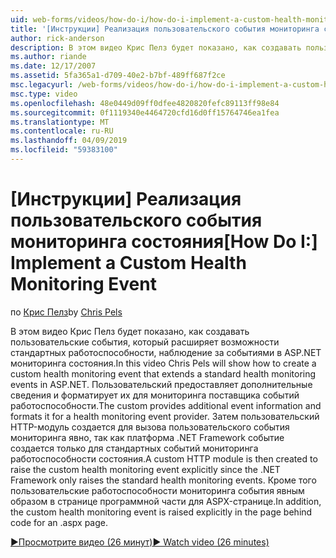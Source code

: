 ```yaml
---
uid: web-forms/videos/how-do-i/how-do-i-implement-a-custom-health-monitoring-event
title: '[Инструкции] Реализация пользовательского события мониторинга состояния | Документация Майкрософт'
author: rick-anderson
description: В этом видео Крис Пелз будет показано, как создавать пользовательские события, который расширяет возможности стандартных работоспособности, наблюдение за событиями в ASP.NET мониторинга состояния. Пользовательские pro...
ms.author: riande
ms.date: 12/17/2007
ms.assetid: 5fa365a1-d709-40e2-b7bf-489ff687f2ce
msc.legacyurl: /web-forms/videos/how-do-i/how-do-i-implement-a-custom-health-monitoring-event
msc.type: video
ms.openlocfilehash: 48e0449d09ff0dfee4820820fefc89113ff98e84
ms.sourcegitcommit: 0f1119340e4464720cfd16d0ff15764746ea1fea
ms.translationtype: MT
ms.contentlocale: ru-RU
ms.lasthandoff: 04/09/2019
ms.locfileid: "59383100"
---
```

# <a name="how-do-i-implement-a-custom-health-monitoring-event"></a><span data-ttu-id="9efae-104">[Инструкции] Реализация пользовательского события мониторинга состояния</span><span class="sxs-lookup"><span data-stu-id="9efae-104">[How Do I:] Implement a Custom Health Monitoring Event</span></span>

<span data-ttu-id="9efae-105">по [Крис Пелз](https://twitter.com/chrispels)</span><span class="sxs-lookup"><span data-stu-id="9efae-105">by [Chris Pels](https://twitter.com/chrispels)</span></span>

<span data-ttu-id="9efae-106">В этом видео Крис Пелз будет показано, как создавать пользовательские события, который расширяет возможности стандартных работоспособности, наблюдение за событиями в ASP.NET мониторинга состояния.</span><span class="sxs-lookup"><span data-stu-id="9efae-106">In this video Chris Pels will show how to create a custom health monitoring event that extends a standard health monitoring events in ASP.NET.</span></span> <span data-ttu-id="9efae-107">Пользовательский предоставляет дополнительные сведения и форматирует их для мониторинга поставщика событий работоспособности.</span><span class="sxs-lookup"><span data-stu-id="9efae-107">The custom provides additional event information and formats it for a health monitoring event provider.</span></span> <span data-ttu-id="9efae-108">Затем пользовательский HTTP-модуль создается для вызова пользовательского события мониторинга явно, так как платформа .NET Framework событие создается только для стандартных событий мониторинга работоспособности состояния.</span><span class="sxs-lookup"><span data-stu-id="9efae-108">A custom HTTP module is then created to raise the custom health monitoring event explicitly since the .NET Framework only raises the standard health monitoring events.</span></span> <span data-ttu-id="9efae-109">Кроме того пользовательские работоспособности мониторинга события явным образом в странице программной части для ASPX-странице.</span><span class="sxs-lookup"><span data-stu-id="9efae-109">In addition, the custom health monitoring event is raised explicitly in the page behind code for an .aspx page.</span></span>

[<span data-ttu-id="9efae-110">&#9654;Просмотрите видео (26 минут)</span><span class="sxs-lookup"><span data-stu-id="9efae-110">&#9654; Watch video (26 minutes)</span></span>](https://channel9.msdn.com/Blogs/ASP-NET-Site-Videos/how-do-i-implement-a-custom-health-monitoring-event)
